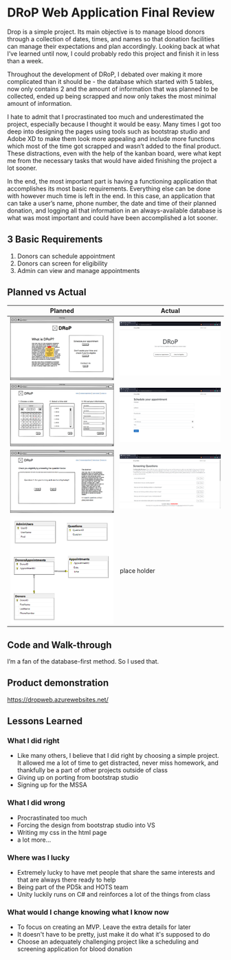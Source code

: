 
<h1>DRoP Web Application Final Review</h1>

Drop is a simple project. Its main objective is to manage blood donors through a collection of dates, times, and names so that donation facilities can manage their expectations and plan accordingly. Looking back at what I’ve learned until now, I could probably redo this project and finish it in less than a week.

Throughout the development of DRoP, I debated over making it more complicated than it should be - the database which started with 5 tables, now only contains 2 and the amount of information that was planned to be collected, ended up being scrapped and now only takes the most minimal amount of information. 

I hate to admit that I procrastinated too much and underestimated the project, especially because I thought it would be easy. Many times I got too deep into designing the pages using tools such as bootstrap studio and Adobe XD to make them look more appealing and include more functions which most of the time got scrapped and wasn’t added to the final product. These distractions, even with the help of the kanban board, were what kept me from the necessary tasks that would have aided finishing the project a lot sooner. 

In the end, the most important part is having a functioning application that accomplishes its most basic requirements. Everything else can be done with however much time is left in the end. In this case, an application that can take a user’s name, phone number, the date and time of their planned donation, and logging all that information in an always-available database is what was most important and could have been accomplished a lot sooner.

## 3 Basic Requirements 
<ol>
  <li>Donors can schedule appointment</li>
  <li>Donors can screen for eligibility</li>
  <li>Admin can view and manage appointments</li>
</ol>

## Planned vs Actual

| Planned | Actual |
| - | - |
| <img src="https://github.com/hgotia/DRoP/blob/main/Wireframe/WebPageHome.png" width="500"> | <img src="https://github.com/hgotia/DRoP/blob/main/Requirements/DropHomePage.png" width="500"> |
| <img src="https://github.com/hgotia/DRoP/blob/main/Wireframe/WebPageScheduler.png" width="500"> | <img src="https://github.com/hgotia/DRoP/blob/main/Requirements/DropScheduler.png" width="500"> | 
| <img src="https://github.com/hgotia/DRoP/blob/main/Wireframe/WebPageScreener.png" width="500"> | <img src="https://github.com/hgotia/DRoP/blob/main/Requirements/DropScreener.png" width="500"> |
|  <img src="https://github.com/hgotia/DRoP/blob/main/Requirements/DBDiagram2.png" width="500"> | place holder |

## Code and Walk-through

I’m a fan of the database-first method. So I used that.

## Product demonstration

https://dropweb.azurewebsites.net/ 

## Lessons Learned

### What I did right
- Like many others, I believe that I did right by choosing a simple project. It allowed me a lot of time to get distracted, never miss homework, and thankfully be a part of other projects outside of class
- Giving up on porting from bootstrap studio
- Signing up for the MSSA

### What I did wrong
- Procrastinated too much
- Forcing the design from bootstrap studio into VS
- Writing my css in the html page
- a lot more...

### Where was I lucky
- Extremely lucky to have met people that share the same interests and that are always there ready to help
- Being part of the PD5k and HOTS team 
- Unity luckily runs on C# and reinforces a lot of the things from class 

### What would I change knowing what I know now
- To focus on creating an MVP. Leave the extra details for later
- It doesn't have to be pretty, just make it do what it's supposed to do
- Choose an adequately challenging project like a scheduling and screening application for blood donation

